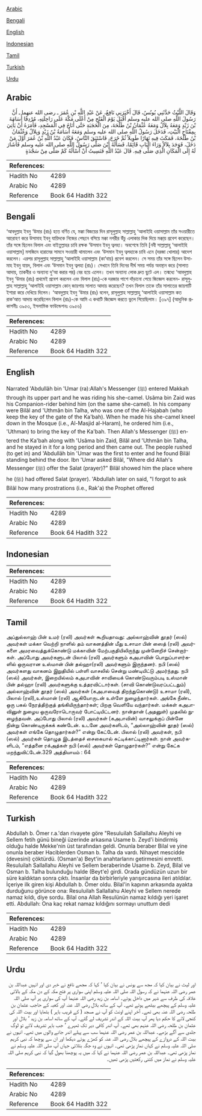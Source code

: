 [Arabic](#arabic)

[Bengali](#bengali)

[English](#english)

[Indonesian](#indonesian)

[Tamil](#tamil)

[Turkish](#turkish)

[Urdu](#urdu)

## Arabic


<div dir="rtl" lang="ar" style={{fontSize:'larger',backgroundColor:'#f8f9fa',padding:20}}>
وَقَالَ اللَّيْثُ حَدَّثَنِي يُونُسُ، قَالَ أَخْبَرَنِي نَافِعٌ، عَنْ عَبْدِ اللَّهِ بْنِ عُمَرَ ـ رضى الله عنهما ـ أَنَّ رَسُولَ اللَّهِ صلى الله عليه وسلم أَقْبَلَ يَوْمَ الْفَتْحِ مِنْ أَعْلَى مَكَّةَ عَلَى رَاحِلَتِهِ، مُرْدِفًا أُسَامَةَ بْنَ زَيْدٍ وَمَعَهُ بِلاَلٌ وَمَعَهُ عُثْمَانُ بْنُ طَلْحَةَ، مِنَ الْحَجَبَةِ حَتَّى أَنَاخَ فِي الْمَسْجِدِ، فَأَمَرَهُ أَنْ يَأْتِيَ بِمِفْتَاحِ الْبَيْتِ، فَدَخَلَ رَسُولُ اللَّهِ صلى الله عليه وسلم وَمَعَهُ أُسَامَةُ بْنُ زَيْدٍ وَبِلاَلٌ وَعُثْمَانُ بْنُ طَلْحَةَ، فَمَكَثَ فِيهِ نَهَارًا طَوِيلاً ثُمَّ خَرَجَ، فَاسْتَبَقَ النَّاسُ، فَكَانَ عَبْدُ اللَّهِ بْنُ عُمَرَ أَوَّلَ مَنْ دَخَلَ، فَوَجَدَ بِلاَلاً وَرَاءَ الْبَابِ قَائِمًا، فَسَأَلَهُ أَيْنَ صَلَّى رَسُولُ اللَّهِ صلى الله عليه وسلم فَأَشَارَ لَهُ إِلَى الْمَكَانِ الَّذِي صَلَّى فِيهِ‏.‏ قَالَ عَبْدُ اللَّهِ فَنَسِيتُ أَنْ أَسْأَلَهُ كَمْ صَلَّى مِنْ سَجْدَةٍ
</div>
<div style={{backgroundColor:'#f8f9fa',padding:20, marginBottom: 10}}><table> <thead> <tr> <th>References:</th> <th></th> </tr> </thead> <tbody><tr><td>Hadith No</td><td>4289</td></tr><tr><td>Arabic No</td><td>4289</td></tr><tr><td>Reference</td><td>Book 64 Hadith 322</td></tr></tbody></table></div>

## Bengali


<div dir="ltr" lang="bn" style={{fontSize:'larger',backgroundColor:'#f8f9fa',padding:20}}>
‘আবদুল্লাহ ইবনু ‘উমার (রাঃ) হতে বর্ণিত যে, মক্কা বিজয়ের দিন রাসূলুল্লাহ সাল্লাল্লাহু ‘আলাইহি ওয়াসাল্লাম তাঁর সওয়ারীতে আরোহণ করে উসামাহ ইবনু যায়িদকে নিজের পেছনে বসিয়ে মক্কা নগরীর উঁচু এলাকার দিক দিয়ে মক্কা্য় প্রবেশ করেছেন। তাঁর সঙ্গে ছিলেন বিলাল এবং বাইতুল্লাহর চাবি রক্ষক ‘উসমান ইবনু ত্বলহা। অবশেষে তিনি [নবী সাল্লাল্লাহু ‘আলাইহি ওয়াসাল্লাম] মসজিদে হারামের সামনে সওয়ারী থামালেন এবং ‘উসমান ইবনু ত্বলহাকে চাবি এনে (দরজা খোলার) আদেশ করলেন। এরপর রাসূলুল্লাহ সাল্লাল্লাহু ‘আলাইহি ওয়াসাল্লাম (কা‘বায়) প্রবেশ করলেন। সে সময় তাঁর সঙ্গে ছিলেন উসামাহ ইবনু যায়দ, বিলাল এবং ‘উসমান ইবনু ত্বলহা (রাঃ)। সেখানে তিনি দিনের দীর্ঘ সময় পর্যন্ত অবস্থান করে (সালাত আদায়, তাকবীর ও অন্যান্য দু‘আ করার পর) বের হয়ে এলেন। তখন অন্যান্য লোক দ্রুত ছুটে এল। তন্মধ্যে ‘আবদুল্লাহ ইবনু ‘উমার (রাঃ) প্রথমেই প্রবেশ করলেন এবং বিলাল (রাঃ)-কে দরজার পাশে দাঁড়ানো পেয়ে জিজ্ঞেস করলেন- রাসূলুল্লাহ সাল্লাল্লাহু ‘আলাইহি ওয়াসাল্লাম কোন্ জায়গায় সালাত আদায় করেছেন? তখন বিলাল তাকে তাঁর সালাতের জায়গাটি ইশারা করে দেখিয়ে দিলেন। ‘আবদুল্লাহ ইবনু ‘উমার (রাঃ) বলেন, রাসূলুল্লাহ সাল্লাল্লাহু ‘আলাইহি ওয়াসাল্লাম কত রাক‘আত আদায় করেছিলেন বিলাল (রাঃ)-কে আমি এ কথাটি জিজ্ঞেস করতে ভুলে গিয়েছিলাম। [৩৯৭] (আধুনিক প্রকাশনীঃ ৩৯৫৩, ইসলামিক ফাউন্ডেশনঃ ৩৯৫৬)
</div>
<div style={{backgroundColor:'#f8f9fa',padding:20, marginBottom: 10}}><table> <thead> <tr> <th>References:</th> <th></th> </tr> </thead> <tbody><tr><td>Hadith No</td><td>4289</td></tr><tr><td>Arabic No</td><td>4289</td></tr><tr><td>Reference</td><td>Book 64 Hadith 322</td></tr></tbody></table></div>

## English


<div dir="ltr" lang="en" style={{fontSize:'larger',backgroundColor:'#f8f9fa',padding:20}}>
Narrated 'Abdullãh bin 'Umar (ra):Allah's Messenger (ﷺ) entered Makkah through its upper part and he was riding his she-camel. Usãma bin Zaid was his Companion-rider behind him (on the same she-camel). In his company were Bilãl and 'Uthmãn bin Talha, who was one of the Al-Hajabah (who keep the key of the gate of the Ka'bah). When he made his she-camel kneel down in the Mosque (i.e., Al-Masjid al-Haram), he ordered him (i.e., 'Uthman) to bring the key of the Ka'bah. Then Allah's Messenger (ﷺ) entered the Ka'bah along with 'Usãma bin Zaid, Bilãl and 'Uthmãn bin Talha, and he stayed in it for a long period and then came out. The people rushed (to get in) and 'Abdullãh bin 'Umar was the first to enter and he found Bilãl standing behind the door. Ibn 'Umar asked Bilãl, "Where did Allah's Messenger (ﷺ) offer the Salat (prayer)?" Bilãl showed him the place where he (ﷺ) had offered Salat (prayer). 'Abdullah later on said, "I forgot to ask Bilãl how many prostrations (i.e., Rak'a) the Prophet offered
</div>
<div style={{backgroundColor:'#f8f9fa',padding:20, marginBottom: 10}}><table> <thead> <tr> <th>References:</th> <th></th> </tr> </thead> <tbody><tr><td>Hadith No</td><td>4289</td></tr><tr><td>Arabic No</td><td>4289</td></tr><tr><td>Reference</td><td>Book 64 Hadith 322</td></tr></tbody></table></div>

## Indonesian


<div dir="ltr" lang="id" style={{fontSize:'larger',backgroundColor:'#f8f9fa',padding:20}}>

</div>
<div style={{backgroundColor:'#f8f9fa',padding:20, marginBottom: 10}}><table> <thead> <tr> <th>References:</th> <th></th> </tr> </thead> <tbody><tr><td>Hadith No</td><td>4289</td></tr><tr><td>Arabic No</td><td>4289</td></tr><tr><td>Reference</td><td>Book 64 Hadith 322</td></tr></tbody></table></div>

## Tamil


<div dir="ltr" lang="ta" style={{fontSize:'larger',backgroundColor:'#f8f9fa',padding:20}}>
அப்துல்லாஹ் பின் உமர் (ரலி) அவர்கள் கூறியதாவது: அல்லாஹ்வின் தூதர் (ஸல்) அவர்கள் மக்கா வெற்றி நாளில் தம் வாகனத்தின் மீது உசாமா பின் ஸைத் (ரலி) அவர்களை அமரவைத்துக்கொண்டு மக்காவின் மேற்பகுதியிலிருந்து முன்னேறிச் சென்றார்கள். அப்போது அவர்களுடன் பிலால் (ரலி) அவர்களும் கஅபாவின் பொறுப்பாளர்களில் ஒருவரான உஸ்மான் பின் தல்ஹா(ரலி) அவர்களும் இருந்தனர். நபி (ஸல்) அவர்களது வாகனம் இறுதியில் பள்ளி வாசலில் சென்று மண்டியிட்டு அமர்ந்தது. நபி (ஸல்) அவர்கள், இறையில்லம் கஅபாவின் சாவியைக் கொண்டுவரும்படி உஸ்மான் பின் தல்ஹா (ரலி) அவர்களுக்கு உத்தரவிட்டார்கள். (சாவி கொண்டுவரப்பட்டதும்) அல்லாஹ்வின் தூதர் (ஸல்) அவர்கள் (கஅபாவைத் திறந்துகொண்டு) உசாமா (ரலி), பிலால் (ரலி),உஸ்மான் (ரலி) ஆகியோருடன் உள்ளே நுழைந்தார்கள். அங்கே நீண்ட ஒரு பகல் நேரத்திற்குத் தங்கியிருந்தார்கள்; பிறகு வெளியே வந்தார்கள். மக்கள் கஅபாவினுள் நுழைய ஒருவரோடொருவர் போட்டியிட்டனர். நான்தான் (அதனுள்) முதலில் நுழைந்தவன். அப்போது பிலால் (ரலி) அவர்கள் (கஅபாவின்) வாசலுக்குப் பின்னே நின்று கொண்டிருக்கக் கண்டேன். உடனே அவர்களிடம், “அல்லாஹ்வின் தூதர் (ஸல்) அவர்கள் எங்கே தொழுதார்கள்?” என்று கேட்டேன். பிலால் (ரலி) அவர்கள், நபி (ஸல்) அவர்கள் தொழுத இடத்தைச் சைகையால் சுட்டிக்காட்டினார்கள். நான் அவர்களிடம், “எத்தனை ரக்அத்கள் நபி (ஸல்) அவர்கள் தொழுதார்கள்?” என்று கேட்க மறந்துவிட்டேன்.329 அத்தியாயம் : 64
</div>
<div style={{backgroundColor:'#f8f9fa',padding:20, marginBottom: 10}}><table> <thead> <tr> <th>References:</th> <th></th> </tr> </thead> <tbody><tr><td>Hadith No</td><td>4289</td></tr><tr><td>Arabic No</td><td>4289</td></tr><tr><td>Reference</td><td>Book 64 Hadith 322</td></tr></tbody></table></div>

## Turkish


<div dir="ltr" lang="tr" style={{fontSize:'larger',backgroundColor:'#f8f9fa',padding:20}}>
Abdullah b. Ömer r.a.'dan rivayete göre "Resuluilah Sallallahu Aleyhi ve Sellem fetih günü bineği üzerinde arkasına Usame b. Zeyd'i bindirmiş olduğu halde Mekke'nin üst tarafından geldi. Onunla beraber Bilal ve yine onunla beraber Haciblerden Osman b. Talha da vardı. Nihayet mescidde (devesini) çöktürdü. (Osman'a) Beyt'in anahtarlarını getirmesini emretti. Resuluilah Sallallahu Aleyhi ve Sellem beraberinde Usame b. Zeyd, Bilal ve Osman b. Talha bulunduğu halde (Beyt'e) girdi. Orada gündüzün uzun bir süre kaldıktan sonra çıktı. İnsanlar da birbirleriyle yarışırcasına ileri atıldılar. İçeriye ilk giren kişi Abdullah b. Ömer oldu. Bilal'in kapının arkasında ayakta durduğunu görünce ona: Resuluilah Sallallahu Aleyhi ve Sellem nerede namaz kıldı, diye sordu. Bilal ona Allah Resulünün namaz kıldığı yeri işaret etti. Abdullah: Ona kaç rekat namaz kıldığını sormayı unuttum dedi
</div>
<div style={{backgroundColor:'#f8f9fa',padding:20, marginBottom: 10}}><table> <thead> <tr> <th>References:</th> <th></th> </tr> </thead> <tbody><tr><td>Hadith No</td><td>4289</td></tr><tr><td>Arabic No</td><td>4289</td></tr><tr><td>Reference</td><td>Book 64 Hadith 322</td></tr></tbody></table></div>

## Urdu


<div dir="rtl" lang="ur" style={{fontSize:'larger',backgroundColor:'#f8f9fa',padding:20}}>
اور لیث نے بیان کیا کہ مجھ سے یونس نے بیان کیا ‘ کہا کہ مجھے نافع نے خبر دی اور انہیں عبداللہ بن عمر رضی اللہ عنہما نے کہ رسول اللہ صلی اللہ علیہ وسلم اپنی سواری پر فتح مکہ کے دن مکہ کے بالائی علاقہ کی طرف سے شہر میں داخل ہوئے۔ اسامہ بن زید رضی اللہ عنہما آپ کی سواری پر آپ صلی اللہ علیہ وسلم کے پیچھے بیٹھے ہوئے تھے۔ آپ کے ساتھ بلال رضی اللہ عنہ اور کعبہ کے حاجب عثمان بن طلحہ رضی اللہ عنہ بھی تھے۔ آخر اپنے اونٹ کو آپ نے مسجد ( کے قریب باہر ) بٹھایا اور بیت اللہ کی کنجی لانے کا حکم دیا پھر آپ بیت اللہ کے اندر تشریف لے گئے۔ آپ کے ساتھ اسامہ بن زید ‘ بلال اور عثمان بن طلحہ رضی اللہ عنہم بھی تھے۔ آپ اندر کافی دیر تک ٹھہرے ‘ جب باہر تشریف لائے تو لوگ جلدی سے آگے بڑھے۔ عبداللہ بن عمر رضی اللہ عنہما سب سے پہلے اندر جانے والوں میں تھے۔ انہوں نے بیت اللہ کے دروازے کے پیچھے بلال رضی اللہ عنہ کو کھڑے ہوئے دیکھا اور ان سے پوچھا کہ نبی کریم صلی اللہ علیہ وسلم نے کہاں نماز پڑھی تھی۔ انہوں نے وہ جگہ بتلائی جہاں آپ صلی اللہ علیہ وسلم نے نماز پڑھی تھی۔ عبداللہ بن عمر رضی اللہ عنہما نے کہا کہ میں یہ پوچھنا بھول گیا کہ نبی کریم صلی اللہ علیہ وسلم نے نماز میں کتنی رکعتیں پڑھی تھیں۔
</div>
<div style={{backgroundColor:'#f8f9fa',padding:20, marginBottom: 10}}><table> <thead> <tr> <th>References:</th> <th></th> </tr> </thead> <tbody><tr><td>Hadith No</td><td>4289</td></tr><tr><td>Arabic No</td><td>4289</td></tr><tr><td>Reference</td><td>Book 64 Hadith 322</td></tr></tbody></table></div>